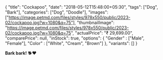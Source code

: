 {
    "title": "Cockapoo",
    "date": "2018-05-12T15:48:00+05:30",
    "tags": ["Dog", "Bark"],
    "categories": ["Dog", "Doodle"],
    "images": ["https://image.petmd.com/files/styles/978x550/public/2023-02/cockapoo.jpg?w=1080&q=75"],
    "thumbnailImage": "https://image.petmd.com/files/styles/978x550/public/2023-02/cockapoo.jpg?w=1080&q=75",
    "actualPrice": "₹ 29,699.00",
    "comparePrice": null,
    "inStock": true,
    "options": {
        "Gender" : ["Male", "Female"],
        "Color" : ["White", "Cream", "Brown"]
    },
    "variants": []
}

**Bark bark!** 🐕❤️